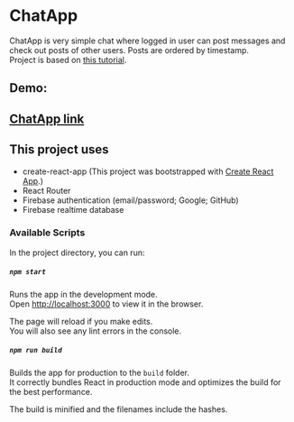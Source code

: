 # ChatApp
ChatApp is very simple chat where logged in user can post messages and check out posts of other users. Posts are ordered by timestamp.
<br />
Project is based on [this tutorial](https://css-tricks.com/building-a-real-time-chat-app-with-react-and-firebase/).<br />

## Demo:
## [ChatApp link](https://mono258.github.io/ChatApp)

## This project uses
* create-react-app (This project was bootstrapped with [Create React App](https://github.com/facebook/create-react-app).)
* React Router
* Firebase authentication (email/password; Google; GitHub)
* Firebase realtime database

### Available Scripts

In the project directory, you can run:

##### `npm start`

Runs the app in the development mode.<br />
Open [http://localhost:3000](http://localhost:3000) to view it in the browser.

The page will reload if you make edits.<br />
You will also see any lint errors in the console.

##### `npm run build`

Builds the app for production to the `build` folder.<br />
It correctly bundles React in production mode and optimizes the build for the best performance.

The build is minified and the filenames include the hashes.<br />

